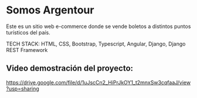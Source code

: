 # Somos Argentour

Este es un sitio web e-commerce donde se vende boletos a distintos puntos turísticos del país.

TECH STACK:
HTML, CSS, Bootstrap, Typescript, Angular, Django, Django REST Framework

## Video demostración del proyecto:
https://drive.google.com/file/d/1uJscCn2_HiPrJkOY1_t2mnxSw3cqfaaJ/view?usp=sharing
